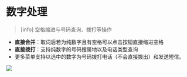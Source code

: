 # 数字处理

> \[info\] 空格缩进与号码查询、拨打等操作

* **直接合并**：取词后若为纯数字且有空格可以点击按钮直接缩进空格
* **直接拨打**：支持纯数字的号码搜属地以及电话类型查询
* 更多菜单支持以选中的数字为号码拨打电话（不会直接拨出）和发送短信。

![](http://ww1.sinaimg.cn/large/6b1dd0a7ly1fzrcq15vrgj20u01hcgut.jpg)

